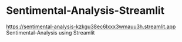 # Sentimental-Analysis-Streamlit 
https://sentimental-analysis-kzkgu38ec6lxxx3wmauu3h.streamlit.app
Sentimental-Analysis using Streamlit

